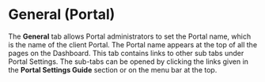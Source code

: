 ﻿---
sidebar_position: 2
---

# General (Portal)

<head>
  <meta name="guidename" content="API Management"/>
  <meta name="context" content="GUID-6be61d12-142d-49c2-84f4-19df997c1b71"/>
</head>

The **General** tab allows Portal administrators to set the Portal name, which is the name of the client Portal. The Portal name appears at the top of all the pages on the Dashboard. This tab contains links to other sub tabs under Portal Settings. The sub-tabs can be opened by clicking the links given in the **Portal Settings Guide** section or on the menu bar at the top.
